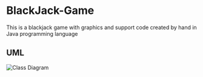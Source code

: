 # BlackJack-Game
This is a blackjack game with graphics and support code created by hand in Java programming language

## UML

![Class Diagram](http://www.plantuml.com/plantuml/proxy?src=https://raw.githubusercontent.com/Zach-Farrell/blackjack-game/refs/heads/Scene.dev/src/support/uml/project.puml)
